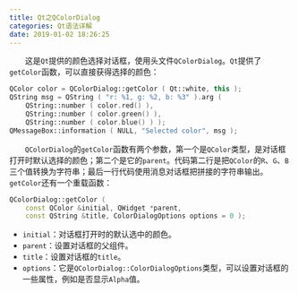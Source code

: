 ```yaml
---
title: Qt之QColorDialog
categories: Qt语法详解
date: 2019-01-02 18:26:25
---
```

&emsp;&emsp;这是`Qt`提供的颜色选择对话框，使用头文件`QColorDialog`。`Qt`提供了`getColor`函数，可以直接获得选择的颜色：<!--more-->

``` cpp
QColor color = QColorDialog::getColor ( Qt::white, this );
QString msg = QString ( "r: %1, g: %2, b: %3" ).arg (
    QString::number ( color.red() ),
    QString::number ( color.green() ),
    QString::number ( color.blue() ) );
QMessageBox::information ( NULL, "Selected color", msg );
```

&emsp;&emsp;`QColorDialog`的`getColor`函数有两个参数，第一个是`QColor`类型，是对话框打开时默认选择的颜色；第二个是它的`parent`。代码第二行是把`QColor`的`R`、`G`、`B`三个值转换为字符串；最后一行代码使用消息对话框把拼接的字符串输出。
&emsp;&emsp;`getColor`还有一个重载函数：

``` cpp
QColorDialog::getColor (
    const QColor &initial, QWidget *parent,
    const QString &title, ColorDialogOptions options = 0 );
```

- `initial`：对话框打开时的默认选中的颜色。
- `parent`：设置对话框的父组件。
- `title`：设置对话框的`title`。
- `options`：它是`QColorDialog::ColorDialogOptions`类型，可以设置对话框的一些属性，例如是否显示`Alpha`值。